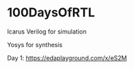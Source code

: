 # 100DaysOfRTL

Icarus Verilog for simulation

Yosys for synthesis

Day 1: https://edaplayground.com/x/eS2M
